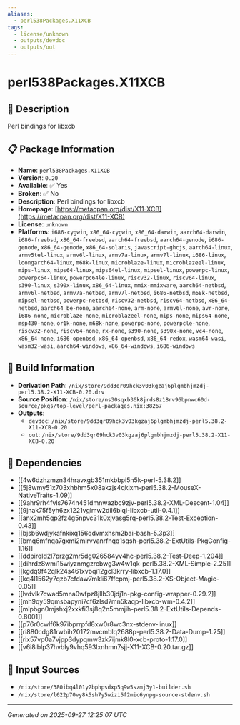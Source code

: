 ```yaml
---
aliases:
  - perl538Packages.X11XCB
tags:
  - license/unknown
  - outputs/devdoc
  - outputs/out
---
```


# perl538Packages.X11XCB

## 📝 Description

Perl bindings for libxcb

## 📋 Package Information

- **Name**: `perl538Packages.X11XCB`
- **Version**: `0.20`
- **Available**: ✅ Yes
- **Broken**: ✅ No
- **Description**: Perl bindings for libxcb
- **Homepage**: [https://metacpan.org/dist/X11-XCB](https://metacpan.org/dist/X11-XCB)
- **License**: `unknown`
- **Platforms**: `i686-cygwin`, `x86_64-cygwin`, `x86_64-darwin`, `aarch64-darwin`, `i686-freebsd`, `x86_64-freebsd`, `aarch64-freebsd`, `aarch64-genode`, `i686-genode`, `x86_64-genode`, `x86_64-solaris`, `javascript-ghcjs`, `aarch64-linux`, `armv5tel-linux`, `armv6l-linux`, `armv7a-linux`, `armv7l-linux`, `i686-linux`, `loongarch64-linux`, `m68k-linux`, `microblaze-linux`, `microblazeel-linux`, `mips-linux`, `mips64-linux`, `mips64el-linux`, `mipsel-linux`, `powerpc-linux`, `powerpc64-linux`, `powerpc64le-linux`, `riscv32-linux`, `riscv64-linux`, `s390-linux`, `s390x-linux`, `x86_64-linux`, `mmix-mmixware`, `aarch64-netbsd`, `armv6l-netbsd`, `armv7a-netbsd`, `armv7l-netbsd`, `i686-netbsd`, `m68k-netbsd`, `mipsel-netbsd`, `powerpc-netbsd`, `riscv32-netbsd`, `riscv64-netbsd`, `x86_64-netbsd`, `aarch64_be-none`, `aarch64-none`, `arm-none`, `armv6l-none`, `avr-none`, `i686-none`, `microblaze-none`, `microblazeel-none`, `mips-none`, `mips64-none`, `msp430-none`, `or1k-none`, `m68k-none`, `powerpc-none`, `powerpcle-none`, `riscv32-none`, `riscv64-none`, `rx-none`, `s390-none`, `s390x-none`, `vc4-none`, `x86_64-none`, `i686-openbsd`, `x86_64-openbsd`, `x86_64-redox`, `wasm64-wasi`, `wasm32-wasi`, `aarch64-windows`, `x86_64-windows`, `i686-windows`

## 🔧 Build Information

- **Derivation Path**: `/nix/store/9dd3qr09hck3v03kgzaj6plgmbhjmzdj-perl5.38.2-X11-XCB-0.20.drv`
- **Source Position**: `/nix/store/ns30sqxb36k8jrds8z18rv96bpnwc60d-source/pkgs/top-level/perl-packages.nix:38267`
- **Outputs**:
  - `devdoc`:  `/nix/store/9dd3qr09hck3v03kgzaj6plgmbhjmzdj-perl5.38.2-X11-XCB-0.20`
  - `out`:  `/nix/store/9dd3qr09hck3v03kgzaj6plgmbhjmzdj-perl5.38.2-X11-XCB-0.20`

## 🔗 Dependencies

- [[4w6dzhzmzn34hravxgb351mkbbpi5n5k-perl-5.38.2]]
- [[5j8wmy51x703xhbhm5x08akzjs4qkixm-perl5.38.2-MouseX-NativeTraits-1.09]]
- [[9ahr9rh4fvls7674n451dmnwazbc9zjv-perl5.38.2-XML-Descent-1.04]]
- [[9jnak75f5yh6zx1221vglmw2dil6blql-libxcb-util-0.4.1]]
- [[anx2mh5qp2fz4g5npvc31k0xjvasg5rq-perl5.38.2-Test-Exception-0.43]]
- [[bjsb6wdjykafnkixq156qdvmxhsm2bai-bash-5.3p3]]
- [[bmq6mfnqa7gxmi2mlrvvanrfnqq1sqsh-perl5.38.2-ExtUtils-PkgConfig-1.16]]
- [[ddpirqld2l7przg2mr5dg026584yv4hc-perl5.38.2-Test-Deep-1.204]]
- [[dihrdz8wmi15wiyznmgzrcbwg3w4w1qk-perl5.38.2-XML-Simple-2.25]]
- [[kgdq9f42qlk24s461xvbqi12gcl3krry-libxcb-1.17.0]]
- [[kq4l1562y7qzb7cfdaw7mkli67ffcpmj-perl5.38.2-XS-Object-Magic-0.05]]
- [[lvdvlk7cwad5mna0wfpz8jllb30jdj1n-pkg-config-wrapper-0.29.2]]
- [[mh9qy59qmsbapyni7cf6zlsd7mn5kaqp-libxcb-wm-0.4.2]]
- [[mlpbgn0mjshxj2xxkfi3sj8q2n5mmjih-perl5.38.2-ExtUtils-Depends-0.8001]]
- [[p76r0cwlf6k97ibprrpfd8xw0r8wc3nx-stdenv-linux]]
- [[ri880cdg81rwbih20172mvcmblq2688p-perl5.38.2-Data-Dump-1.25]]
- [[rix57vp0a7vjpp3dypqmw3zk7ijmk8l0-xcb-proto-1.17.0]]
- [[v6i8lblp37hvbly9vhq593lxnhmn7sjj-X11-XCB-0.20.tar.gz]]

## 📁 Input Sources

- `/nix/store/380ibq4l01y2bphpsdxp5q9w5szmj3y1-builder.sh`
- `/nix/store/l622p70vy8k5sh7y5wizi5f2mic6ynpg-source-stdenv.sh`

---
*Generated on 2025-09-27 12:25:07 UTC*
